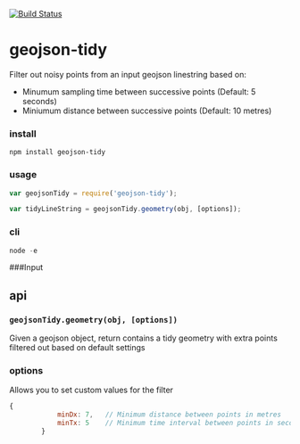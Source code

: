 [![Build Status](https://travis-ci.org/mapbox/geojson-tidy.png)](https://travis-ci.org/mapbox/geojson-tidy)

# geojson-tidy

Filter out noisy points from an input geojson linestring based on:
- Minumum sampling time between successive points (Default: 5 seconds)
- Miniumum distance between successive points (Default: 10 metres)

### install

    npm install geojson-tidy

### usage

```js
var geojsonTidy = require('geojson-tidy');

var tidyLineString = geojsonTidy.geometry(obj, [options]);
```

### cli

```js
node -e 
```

###Input

## api

### `geojsonTidy.geometry(obj, [options])`

Given a geojson object, return contains a tidy geometry with extra points filtered out based on default settings

### options

Allows you to set custom values for the filter

```js
{
            minDx: 7,   // Minimum distance between points in metres
            minTx: 5    // Minimum time interval between points in seconds
        }
```
        
        